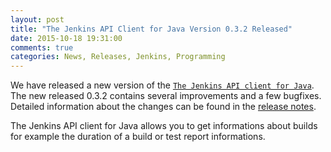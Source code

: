 ```yaml
---
layout: post
title: "The Jenkins API Client for Java Version 0.3.2 Released"
date: 2015-10-18 19:31:00
comments: true
categories: News, Releases, Jenkins, Programming
---
```

We have released a new version of the [`The Jenkins API client for Java`][1].
The new released 0.3.2 contains several improvements and a few bugfixes.
Detailed information about the changes can be found in the [release notes][release-notes].

The Jenkins API client for Java allows you to get informations about builds for example
the duration of a build or test report informations.

[1]: https://github.com/RisingOak/jenkins-client
[release-notes]: https://github.com/RisingOak/jenkins-client/blob/master/ReleaseNotes.md
